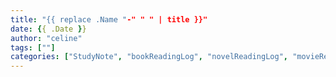 ```yaml
---
title: "{{ replace .Name "-" " " | title }}"
date: {{ .Date }}
author: "celine"
tags: [""]
categories: ["StudyNote", "bookReadingLog", "novelReadingLog", "movieReviews"]
---
```


